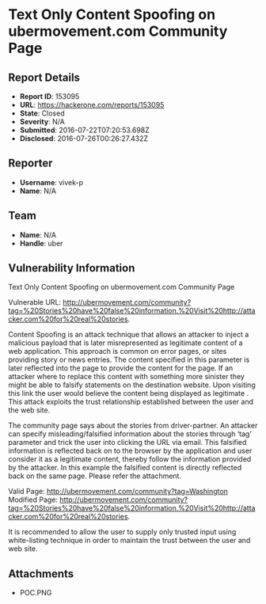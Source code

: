 # Text Only Content Spoofing on ubermovement.com Community Page

## Report Details
- **Report ID**: 153095
- **URL**: https://hackerone.com/reports/153095
- **State**: Closed
- **Severity**: N/A
- **Submitted**: 2016-07-22T07:20:53.698Z
- **Disclosed**: 2016-07-26T00:26:27.432Z

## Reporter
- **Username**: vivek-p
- **Name**: N/A

## Team
- **Name**: N/A
- **Handle**: uber

## Vulnerability Information
Text Only Content Spoofing on ubermovement.com Community Page

Vulnerable URL:
http://ubermovement.com/community?tag=%20Stories%20have%20false%20information.%20Visit%20http://attacker.com%20for%20real%20stories.

Content Spoofing is an attack technique that allows an attacker to inject a malicious payload that is later misrepresented as legitimate content of a web application. This approach is common on error pages, or sites providing story or news entries. The content specified in this parameter is later reflected into the page to provide the content for the page. If an attacker where to replace this content with something more sinister they might be able to falsify statements on the destination website. Upon visiting this link the user would believe the content being displayed as legitimate
.
This attack exploits the trust relationship established between the user and the web site. 

The community page says about the stories from driver-partner. An attacker can specify misleading/falsified information about the stories through ‘tag’ parameter and trick the user into clicking the URL via email. This falsified information is reflected back on to the browser by the application and user consider it as a legitimate content, thereby follow the information provided by the attacker.
In this example the falsified content is directly reflected back on the same page. Please refer the attachment.
 
Valid Page: http://ubermovement.com/community?tag=Washington
Modified Page: http://ubermovement.com/community?tag=%20Stories%20have%20false%20information.%20Visit%20http://attacker.com%20for%20real%20stories.

It is recommended to allow the user to supply only trusted input using white-listing technique in order to maintain the trust between the user and web site.


## Attachments
- POC.PNG
